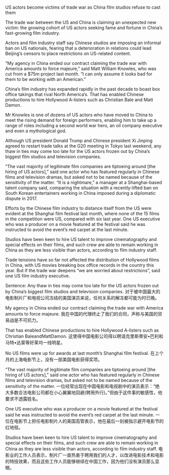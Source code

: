 US actors become victims of trade war as China film studios refuse to cast them

The trade war between the US and China is claiming an unexpected new victim: the growing cohort of US actors seeking fame and fortune in China’s fast-growing film industry.  

Actors and film industry staff say Chinese studios are imposing an informal ban on US nationals, fearing that a deterioration in relations could lead Beijing’s censors to place restrictions on US-related content.

“My agency in China ended our contract claiming the trade war with America amounts to force majeure,” said Matt William Knowles, who was cut from a $75m project last month. “I can only assume it looks bad for them to be working with an American.”

China’s film industry has expanded rapidly in the past decade to boast box office takings that rival North America’s. That has enabled Chinese productions to hire Hollywood A-listers such as Christian Bale and Matt Damon.

Mr Knowles is one of dozens of US actors who have moved to China to meet the rising demand for foreign performers, enabling him to take up a range of roles including a second world war hero, an oil company executive and even a mythological god.

Although US president Donald Trump and Chinese president Xi Jinping agreed to restart trade talks at the G20 meeting in Tokyo last weekend, any thaw in ties may come too late for the US actors frozen out by China’s biggest film studios and television companies.

“The vast majority of legitimate film companies are tiptoeing around [the hiring of US actors],” said one actor who has featured regularly in Chinese films and television dramas, but asked not to be named because of the sensitivity of the matter. “It is a nightmare,” a manager at a Shanghai-based talent company said, comparing the situation with a recently-lifted ban on South Korean entertainers working in China imposed during a diplomatic dispute in 2017.

Efforts by the Chinese film industry to distance itself from the US were evident at the Shanghai film festival last month, where none of the 15 films in the competition were US, compared with six last year. One US executive who was a producer on a movie featured at the festival said he was instructed to avoid the event’s red carpet at the last minute.

Studios have been keen to hire US talent to improve cinematography and special effects on their films, and such crew are able to remain working in China as they are less visible than actors, according to film industry staff.

Trade tensions have so far not affected the distribution of Hollywood films in China, with US movies breaking box office records in the country this year. But if the trade war deepens “we are worried about restrictions”, said one US film industry executive.

Sentence:
Any thaw in ties may come too late for the US actors frozen out by China’s biggest film studios and television companies.
对于被中国最大的电影制片厂和电视公司冻结的美国演员来说，任何关系的解冻都可能为时已晚。

My agency in China ended our contract claiming the trade war with America amounts to force majeure.
我在中国的代理终止了我们的合同，声称与美国的贸易战是不可抗力。

That has enabled Chinese productions to hire Hollywood A-listers such as Christian BaleandMattDamon.
这使得中国电影公司得以聘请克里斯蒂安•巴利和马特•达蒙等好莱坞一线明星。

No US films were up for awards at last month’s Shanghai film festival.
在上个月的上海电影节上，没有一部美国电影获得奖项。

“The vast majority of legitimate film companies are tiptoeing around [the hiring of US actors],” said one actor who has featured regularly in Chinese films and television dramas, but asked not to be named because of the sensitivity of the matter.
一位经常出现在中国电影和电视剧中的演员表示：“绝大多数合法电影公司都在小心翼翼地回避(聘用外行)。”但由于这件事的敏感性，他要求不透露姓名。

One US executive who was a producer on a movie featured at the festival said he was instructed to avoid the event’s red carpet at the last minute.
一位在电影节上担任电影制片人的美国高管表示，他在最后一刻被指示避开电影节的红地毯。

Studios have been keen to hire US talent to improve cinematography and special effects on their films, and such crew are able to remain working in China as they are less visible than actors, according to film industry staff.
电影业的工作人员表示，制片厂一直热衷于聘用我们的人才，以改进电影技术和电影的特技效果，而且这些工作人员能够继续在中国工作，因为他们没有演员那么显眼。